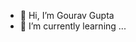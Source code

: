 - 👋 Hi, I’m Gourav Gupta
- 🌱 I’m currently learning ...


<!---
gouravgupta4414/gouravgupta4414 is a ✨ special ✨ repository because its `README.md` (this file) appears on your GitHub profile.
You can click the Preview link to take a look at your changes.
--->
